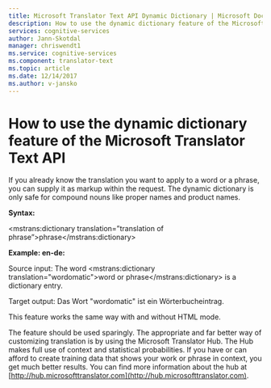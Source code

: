 ```yaml
---
title: Microsoft Translator Text API Dynamic Dictionary | Microsoft Docs
description: How to use the dynamic dictionary feature of the Microsoft Translator Text API.
services: cognitive-services
author: Jann-Skotdal
manager: chriswendt1
ms.service: cognitive-services
ms.component: translator-text
ms.topic: article
ms.date: 12/14/2017
ms.author: v-jansko
---
```


# How to use the dynamic dictionary feature of the Microsoft Translator Text API

If you already know the translation you want to apply to a word or a phrase, you can supply it as markup within the request. The dynamic dictionary is only safe for compound nouns like proper names and product names. 

**Syntax:** 

<mstrans:dictionary translation=”translation of phrase”>phrase</mstrans:dictionary>

**Example: en-de:**

Source input: The word <mstrans:dictionary translation=\"wordomatic\">word or phrase</mstrans:dictionary> is a dictionary entry.

Target output: Das Wort "wordomatic" ist ein Wörterbucheintrag.

This feature works the same way with and without HTML mode. 

The feature should be used sparingly. The appropriate and far better way of customizing translation is by using the Microsoft Translator Hub. The Hub makes full use of context and statistical probabilities. If you have or can afford to create training data that shows your work or phrase in context, you get much better results. You can find more information about the hub at [http://hub.microsofttranslator.com](http://hub.microsofttranslator.com).

